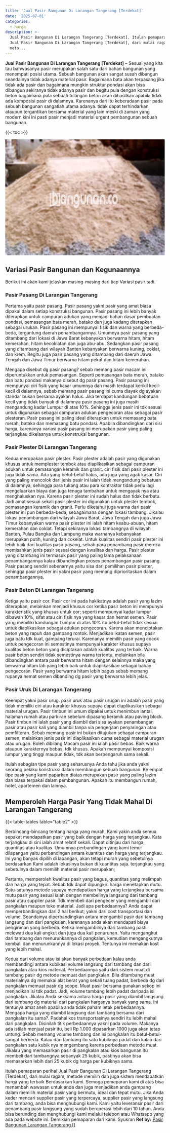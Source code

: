 ```yaml
---
title: 'Jual Pasir Bangunan Di Larangan Tangerang [Terdekat]'
date: '2025-07-01'
categories:
  - harga
description: >-
  Jual Pasir Bangunan Di Larangan Tangerang [Terdekat]. Itulah pemaparan perihal
  Jual Pasir Bangunan Di Larangan Tangerang [Terdekat], dari mulai ragam,
  meto...
---
```


**Jual Pasir Bangunan Di Larangan Tangerang \[Terdekat\]** – Sesuai yang kita tau bahwasanya pasir merupakan salah satu dari bahan bangunan yang menempati posisi utama. Sebuah bangunan akan sangat susah dibangun seandainya tidak adanya material pasir. Bagaimana bata akan terpasang jika tidak ada pasir dan bagaimana mungkin struktur pondasi akan bisa dibangun sekiranya tidak adanya pasir dan begitu pula dengan konstruksi beton bagaimana pula sebuah tulangan beton akan dihasilkan apabila tidak ada komposisi pasir di dalamnya. Karenanya dari itu keberadaan pasir pada sebuah bangunan sangatlah utama adanya. tidak dapat terhindarkan ataupun tergantikan bersama material yang lain meski di zaman yang modern kini ini pasti pasir menjadi material urgent pembangunan sebuah bangunan.

{{< toc >}}

![Jual Pasir Bangunan Di Larangan Tangerang [Terdekat]](/images/jual-pasir-bangunan-37.png)

## Variasi Pasir Bangunan dan Kegunaannya

Berikut ini akan kami jelaskan masing-masing dari tiap Variasi pasir tadi.

### Pasir Pasang Di Larangan Tangerang

Pertama yaitu pasir pasang. Pasir pasang yakni pasir yang amat biasa dipakai dalam setiap konstruksi bangunan. Pasir pasang ini lebih banyak diterapkan untuk campuran adukan yang menjadi bahan dasar pembuatan pondasi, pemasangan bata merah, batako dan juga kadang diterapkan sebagai urukan. Pasir pasang ini mempunyai fisik dan warna yang berbeda-beda, tergantung daerah penambangannya. Umumnya pasir pasang yang ditambang dari lokasi di Jawa Barat kebanyakan berwarna hitam, hitam kemerahan, hitam kecoklatan dan juga abu-abu. Sedangkan pasir pasang yang ditambang dari wilayah Banten kebanyakan berwarna kuning, coklat, dan krem. Begitu juga pasir pasang yang ditambang dari daerah Jawa Tengah dan Jawa Timur berwarna hitam pekat dan hitam kemerahan.

Mengapa disebut dg pasir pasang? sebab memang pasir macam ini diperuntukkan untuk pemasangan. Seperti pemasangan bata merah, batako dan batu pondasi makanya disebut dg pasir pasang. Pasir pasang ini mempunyai ciri fisik yang kasar umumnya dan masih terdapat kerikil kecil-kecil di dalamnya, sebab memang pasir pasang ini cuma diayak dg ayakan standar bukan bersama ayakan halus. Jika terdapat kandungan bebatuan kecil yang tidak banyak di dalamnya pasir pasang ini juga masih mengandung kadar Lumpur di atas 10%. Sehingga jenis pasir ini tdk sesuai untuk digunakan sebagai campuran adukan pengecoran atau sebagai pasir plesteran. Pasir pasang ini paling ideal diterapkan untuk memasang bata merah, batako dan memasang batu pondasi. Apabila dibandingkan dari sisi harga, karenanya variasi pasir pasang ini merupakan pasir yang paling terjangkau dikelasnya untuk konstruksi bangunan.

### Pasir Plester Di Larangan Tangerang

Kedua merupakan pasir plester. Pasir plester adalah pasir yang digunakan khusus untuk memplester tembok atau diaplikasikan sebagai campuran adukan untuk pemasangan keramik dan granit. ciri fisik dari pasir plester ini juga tidak sama. Ada yang betul-betul halus, ada juga yang agak kasar. Ciri yang paling mencolok dari jenis pasir ini ialah tidak mengandung bebatuan di dalamnya, sehingga para tukang atau para kontraktor tidak perlu lagi mengeluarkan biaya dan juga tenaga tambahan untuk mengayak nya atau menghaluskan nya. Karena pasir plester ini sudah halus dan tidak berbatu. Jadi amat sesuai sekali pasir plester ini digunakan untuk plester tembok, pemasangan keramik dan granit. Perlu diketahui juga warna dari pasir plester ini pun berbeda-beda, sebagaimana dengan lokasi tambang. Jikalau lokasi penambangan dari wilayah Jawa Barat, Jawa Tengah dan juga Jawa Timur kebanyakan warna pasir plester ini ialah hitam keabu-abuan, hitam kemerahan dan coklat. Tetapi sekiranya lokasi tambangnya di wilayah Banten, Pulau Bangka dan Lampung maka warnanya kebanyakan merupakan putih, kuning dan cokelat. Untuk kualitas sendiri pasir plester ini lebih baik dari kualitas pasir pasang, sebab para penambang pasir mereka memisahkan jenis pasir sesuai dengan kwalitas dan harga. Pasir plester yang ditambang ini termasuk pasir yang paling lama pelaksanaan penambangannya kalau dibandingkan proses penambangan pasir pasang. Pasir pasang sendiri sebenarnya yaitu sisa dari pemilihan pasir plester, sehingga pasir plester ini yakni pasir yang memang diprioritaskan dalam penambangannya.

### Pasir Beton Di Larangan Tangerang

Ketiga yaitu pasir cor. Pasir cor ini pada hakikatnya adalah pasir yang lazim diterapkan, melainkan menjadi khusus cor ketika pasir beton ini mempunyai karakteristik yang khusus untuk cor; seperti mempunyai kadar lumpur dibawah 10%, sifat atau ciri fisik nya yang kasar dan hemat semen. Pasir yang memiliki kandungan Lumpur di atas 10% itu betul-betul tidak sesuai untuk diaplikasikan sebagai adukan pengecoran. Karena akan menciptakan beton yang rapuh dan gampang rontok. Menjadikan ikatan semen, pasir juga batu tdk kuat, gampang terurai. Karenanya memilih pasir yang cocok untuk pengecoran ini semestinya mempunyai karakter khusus supaya kualitas beton beton yang diciptakan adalah kualitas yang terbaik. Warna pasir beton sendiri tidak semestinya warna tertentu, melainkan bila dibandingkan antara pasir berwarna hitam dengan selainnya maka yang berwarna hitam lah yang lebih baik untuk diaplikasikan sebagai bahan pengecoran. Pasir yang berwarna hitam lebih bagus sebab memang rupanya hemat semen dibanding dg pasir yang berwarna lebih jelas.

### Pasir Uruk Di Larangan Tangerang

Keempat yakni pasir urug. pasir uruk atau pasir urugan ini adalah pasir yang tidak memiliki ciri atau karakter khusus supaya dapat diaplikasikan sebagai material urugan. Pasir timbun ini umum dipakai untuk menimbun lantai, halaman rumah atau parkiran sebelum dipasang keramik atau paving block. Pasir timbun ini ialah pasir yang diambil dari sisa ayakan penambangan pasir atau pasir kali yang diambil tanpa via pengerjaan penyaringan atau pemfilteran. Sebab memang pasir ini bukan ditujukan sebagai campuran semen, melainkan jenis pasir ini diaplikasikan cuma sebagai material urugan atau urugan. Boleh dibilang Macam pasir ini ialah pasir bebas. Baik warna ataupun karakternya bebas, tdk khusus. Apakah mempunyai komposisi lumpur yang tinggi maupun tidak, tdk akan berpengaruh sama sekali.

Itulah sebagian tipe pasir yang seharusnya Anda tahu jika anda yakni seorang pelaku konstruksi dalam membangun sebuah bangunan. Ke empat tipe pasir yang kami paparkan diatas merupakan pasir yang paling lazim dan biasa terpakai dalam pembangunan. Apakah itu membangun rumah, hotel, apartemen dan lainnya.

## Memperoleh Harga Pasir Yang Tidak Mahal Di Larangan Tangerang

{{< table-tables table="table2" >}}

Berbincang-bincang tentang harga yang murah, Kami yakin anda semua sepakat mendapatkan pasir yang baik dengan harga yang terjangkau. Kata terjangkau di sini ialah amat relatif sekali. Dapat ditinjau dari harga, quantitas atau kualitas. Umumnya perbandingan yang kami temui dilapangan yaitu perbandingan antara kuantitas dan harga yang terjangkau. Ini yang banyak dipilih di lapangan, akan tetapi murah yang sebetulnya berdasarkan Kami adalah lokasinya bukan di kuantitas saja. terjangkau yang sebetulnya dalam memilih material pasir merupakan;

Pertama, memperoleh kwalitas pasir yang bagus, quantitas yang melimpah dan harga yang tepat. Sebab tdk dapat dipungkiri harga menetapkan mutu. Satu-satunya metode supaya mendapatkan harga yang terjangkau bersama mutu pasir yang sesuai ialah dengan membelinya langsung dari tambang pasir atau supplier pasir. Tdk membeli dari pengecer yang mengambil dari pangkalan maupun toko material. Jadi apa perbedaannya? Anda dapat memperbandingkan dari 2 hal berikut; yakni dari cost transportasi dan volume. Seandainya diperbandingkan antara mengambil pasir dari tambang langsung dan dari pangkalan, karenanya anda akan mendapati biaya pengiriman yang berbeda. Ketika mengambilnya dari tambang pasti melewati dua kali angkut dan juga dua kali penurunan. Yaitu mengangkut dari tambang dan menurunkannya di pangkalan, kemudian mengangkutnya kembali dan menurunkannya di lokasi proyek. Tentunya ini memakan kost yang lebih mahal.

Kedua dari volume atau isi akan banyak perbedaan kalau anda membandingi antara kubikasi volume langsung dari tambang dan dari pangkalan atau kios material. Perbedaannya yaitu dari sistem muat di tambang pasir dg metode memuat dari pangkalan. Bila ditambang muat materialnya dg memakai alat berat yang sekali tuang padat, berbeda dg dari pangkalan memuat pasir dg scope. Muat pasir bersama gunakan sekop ini menjadikan isi tdk padat. Jadi, volume tambang lebih padat daripada isi pangkalan. Jikalau Anda seksama antara harga pasir yang diambil langsung dari tambang dg material dari pangkalan harganya banyak yang sama. Ini tentunya amat aneh apabila anda tidak paham letak perbedaannya. Mengapa harga yang diambil langsung dari tambang bersama dari pangkalan itu sama?. Padahal kos transportasinya sendiri itu lebih mahal dari pangkalan. Disinilah titik perbedaannya yakni pada volume. Makanya ada istilah menjual pasir itu, beli Rp 1.000 dipasarkan 1000 juga akan tetap untung. Sebab memang volume tambang dan isi pangkalan itu betul-betul-sangat berbeda. Kalau dari tambang itu satu kubiknya padat dan kalau dari pangkalan satu kubik nya mengembang karena perbedaan metode muat. Jikalau yang memasarkan pasir di pangkalan atau kios bangunan itu membeli dari tambangnya sebanyak 25 kubik, pastinya akan bisa memasarkan lebih dari 25 kubik dg harga per kubiknya sama.

Itulah pemaparan perihal Jual Pasir Bangunan Di Larangan Tangerang \[Terdekat\], dari mulai ragam, metode memilih dan juga sistem mendapatkan harga yang terbaik Berdasarkan kami. Semoga pemaparan kami di atas bisa menambah wawasan untuk anda dan juga menjadikan anda gampang dalam memilih material pasir yang bermutu, ideal dan tepat mutu. Jika Anda keder mencari supplier pasir yang terpercaya, supplier pasir yang langsung dari tambang, anda bisa menghubungi kami. Kami yaitu leveransir pasir dari penambang pasir langsung yang sudah beroperasi lebih dari 10 tahun. Anda bisa berunding dan menghubungi kami melalui telepon atau Whatsapp yang ada pada website ini. Demikian pemaparan dari kami. Syukran
**Ref by:** [Pasir Bangunan Larangan Tangerang []](https://id.wikipedia.org/wiki/Pasir)
